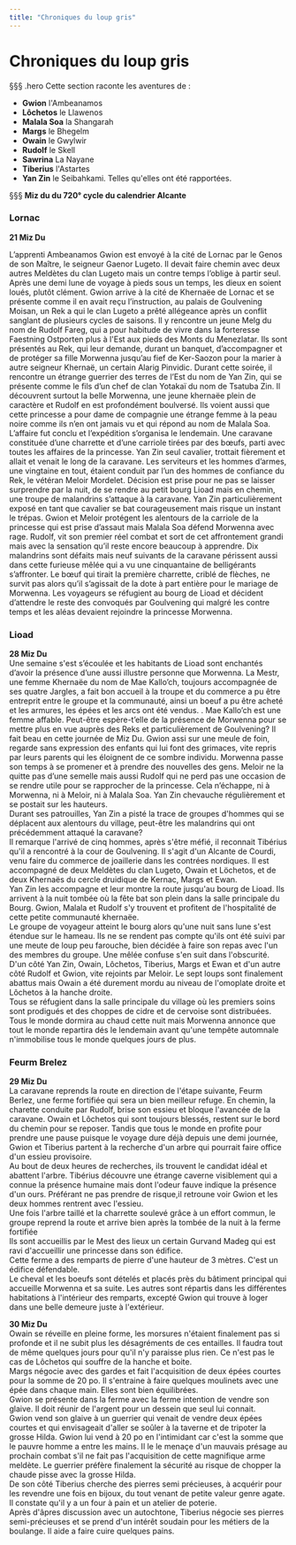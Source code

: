 ```yaml
---
title: "Chroniques du loup gris"
---
```

# Chroniques du loup gris

§§§ .hero
Cette section raconte les aventures de :
- **Gwion** l'Ambeanamos
- **Lôchetos** le Llawenos
- **Malala Soa** la Shangarah
- **Margs** le Bhegelm
- **Owain** le Gwylwir
- **Rudolf** le Skell
- **Sawrina** La Nayane
- **Tiberius** l'Astartes
- **Yan Zin** le Seibahkami.
Telles qu'elles ont été rapportées.

§§§
**Miz du du 720° cycle du calendrier Alcante**

### Lornac
**21 Miz Du**  

L’apprenti Ambeanamos Gwion est envoyé à la cité de Lornac par le Genos de son Maître, le seigneur Gaenor Lugeto. Il devait faire chemin avec deux autres Meldètes du clan Lugeto mais un contre temps l’oblige à partir seul. Après une demi lune de voyage à pieds sous un temps, les dieux en soient loués, plutôt clément. Gwion arrive à la cité de Khernaëe de Lornac et se présente comme il en avait reçu l’instruction, au palais de Goulvening Moisan, un Rek a qui le clan Lugeto a prêté allégeance après un conflit sanglant de plusieurs cycles de saisons. Il y rencontre un jeune Melg du nom de Rudolf Fareg, qui a pour habitude de vivre dans la forteresse Faestning Ostporten plus à l'Est aux pieds des Monts du Menezlatar.
Ils sont présentés au Rek, qui leur demande, durant un banquet, d’accompagner et de protéger sa fille Morwenna jusqu’au fief de Ker-Saozon pour la marier à autre seigneur Khernaë, un certain Alarig Pinvidic. Durant cette soirée, il rencontre un étrange guerrier des terres de l’Est du nom de Yan Zin, qui se présente comme le fils d’un chef de clan Yotakaï du nom de Tsatuba Zin. Il découvrent surtout la belle Morwenna, une jeune khernaëe plein de caractère et Rudolf en est profondément boulversé. Ils voient aussi que cette princesse a pour dame de compagnie une étrange femme à la peau noire comme ils n’en ont jamais vu et qui répond au nom de Malala Soa.  
L’affaire fut conclu et l’expédition s’organisa le lendemain. Une caravane constituée d’une charrette et d’une carriole tirées par des bœufs, parti avec toutes les affaires de la princesse. Yan Zin seul cavalier, trottait fièrement et allait et venait le long de la caravane. Les serviteurs et les hommes d’armes, une vingtaine en tout, étaient conduit par l’un des hommes de confiance du Rek, le vétéran Meloir Mordelet.
Décision est prise pour ne pas se laisser surprendre par la nuit, de se rendre au petit bourg Lioad mais en chemin, une troupe de malandrins s’attaque à la caravane. Yan Zin particulièrement exposé en tant que cavalier se bat courageusement mais risque un instant le trépas. Gwion et Meloir protégent les alentours de la carriole de la princesse qui est prise d’assaut mais Malala Soa défend Morwenna avec rage. Rudolf, vit son premier réel combat et sort de cet affrontement grandi mais avec la sensation qu’il reste encore beaucoup à apprendre. Dix malandrins sont défaits mais neuf suivants de la caravane périssent aussi dans cette furieuse mêlée qui a vu une cinquantaine de belligérants s’affronter. Le bœuf qui tirait la première charrette, criblé de flèches, ne survit pas alors qu’il s’agissait de la dote à part entière pour le mariage de Morwenna. Les voyageurs se réfugient au bourg de Lioad et décident d’attendre le reste des convoqués par Goulvening qui malgré les contre temps et les aléas devaient rejoindre la princesse Morwenna.  

### Lioad
**28 Miz Du**  
Une semaine s'est s’écoulée et les habitants de Lioad sont enchantés d’avoir la présence d’une aussi illustre personne que Morwenna. La Mestr, une femme Khernaëe du nom de Mae Kallo’ch, toujours accompagnée de ses quatre Jargles, a fait bon accueil à la troupe et du commerce a pu être entreprit entre le groupe et la communauté, ainsi un boeuf a pu être acheté et les armures, les épées et les arcs ont été vendus. . Mae Kallo’ch est une femme affable. Peut-être espère-t’elle de la présence de Morwenna pour se mettre plus en vue auprès des Reks et particulièrement de Goulvening? Il fait beau en cette journée de Miz Du. Gwion assi sur une meule de foin, regarde sans expression des enfants qui lui font des grimaces, vite repris par leurs parents qui les éloignent de ce sombre individu. Morwenna passe son temps à se promener et à prendre des nouvelles des gens. Meloir ne la quitte pas d’une semelle mais aussi Rudolf qui ne perd pas une occasion de se rendre utile pour se rapprocher de la princesse. Cela n’échappe, ni à Morwenna, ni à Meloir, ni à Malala Soa.
Yan Zin chevauche régulièrement et se postait sur les hauteurs.  
Durant ses patrouilles, Yan Zin a pisté la trace de groupes d'hommes qui se déplacent aux alentours du village, peut-être les malandrins qui ont précédemment attaqué la caravane?  
Il remarque l'arrivé de cinq hommes, après s'être méfié, il reconnait Tibérius qu'il a rencontré à la cour de Goulvening. Il s'agit d'un Alcante de Courdi, venu faire du commerce de joaillerie dans les contrées nordiques. Il est accompagné de deux Meldètes du clan Lugeto, Owain et Löchetos, et de deux Khernaës du cercle druidique de Kernac, Margs et Ewan.  
Yan Zin les accompagne et leur montre la route jusqu'au bourg de Lioad. Ils arrivent à la nuit tombée où la fête bat son plein dans la salle principale du Bourg. Gwion, Malala et Rudolf s'y trouvent et profitent de l'hospitalité de cette petite communauté khernaëe.  
Le groupe de voyageur atteint le bourg alors qu'une nuit sans lune s'est étendue sur le hameau. Ils ne se rendent pas compte qu'ils ont été suivi par une meute de loup peu farouche, bien décidée à faire son repas avec l'un des membres du groupe. Une mêlée confuse s'en suit dans l'obscurité. D'un côté Yan Zin, Owain, Lôchetos, Tiberius, Margs et Ewan et d'un autre côté Rudolf et Gwion, vite rejoints par Meloir. Le sept loups sont finalement abattus mais Owain a été durement mordu au niveau de l'omoplate droite et Lôchetos à la hanche droite.  
Tous se réfugient dans la salle principale du village où les premiers soins sont prodigués et des choppes de cidre et de cervoise sont distribuées. Tous le monde dormira au chaud cette nuit mais Morwenna annonce que tout le monde repartira dés le lendemain avant qu'une tempête automnale n'immobilise tous le monde quelques jours de plus.  

### Feurm Brelez
**29 Miz Du**  
La caravane reprends la route en direction de l'étape suivante, Feurm Berlez, une ferme fortifiée qui sera un bien meilleur refuge. En chemin, la charette conduite par Rudolf, brise son essieu et bloque l'avancée de la caravane. Owain et Lôchetos qui sont toujours blessés, restent sur le bord du chemin pour se reposer. Tandis que tous le monde en profite pour prendre une pause puisque le voyage dure déjà depuis une demi journée, Gwion et Tiberius partent à la recherche d'un arbre qui pourrait faire office d'un essieu provisoire.  
Au bout de deux heures de recherches, ils trouvent le candidat idéal et abattent l'arbre. Tibérius découvre une étrange caverne visiblement qui a connue la présence humaine mais dont l'odeur fauve indique la présence d'un ours. Préférant ne pas prendre de risque,il retroune voir Gwion et les deux hommes rentrent avec l'essieu.  
Une fois l'arbre taillé et la charrette soulevé grâce à un effort commun, le groupe reprend la route et arrive bien après la tombée de la nuit à la ferme fortifiée  
Ils sont accueillis par le Mest des lieux un certain Gurvand Madeg qui est ravi d'accueillir une princesse dans son édifice.  
Cette ferme a des remparts de pierre d'une hauteur de 3 mètres. C'est un édifice défendable.  
Le cheval et les boeufs sont dételés et placés près du bâtiment principal qui accueille Morwenna et sa suite. Les autres sont répartis dans les différentes habitations à l'intérieur des remparts, excepté Gwion qui trouve à loger dans une belle demeure juste à l'extérieur.  

**30 Miz Du**  
Owain se réveille en pleine forme, les morsures n'étaient finalement pas si profonde et il ne subit plus les désagréments de ces entailles. Il faudra tout de même quelques jours pour qu'il n'y paraisse plus rien. Ce n'est pas le cas de Lôchetos qui souffre de la hanche et boite.  
Margs négocie avec des gardes et fait l'acquisition de deux épées courtes pour la somme de 20 po. Il s'entraine à faire quelques moulinets avec une épée dans chaque main. Elles sont bien équilibrées.  
Gwion se présente dans la ferme avec la ferme intention de vendre son glaive. Il doit réunir de l'argent pour un dessein que seul lui connait.  
Gwion vend son glaive à un guerrier qui venait de vendre deux épées courtes et qui envisageait d'aller se soûler à la taverne et de tripoter la grosse Hilda. Gwion lui vend à 20 po en l'intimidant car c'est la somme que le pauvre homme a entre les mains. Il le le menaçe d'un mauvais présage au prochain combat s'il ne fait pas l'acquisition de cette magnifique arme meldète. Le guerrier préfère finalement la sécurité au risque de chopper la chaude pisse avec la grosse Hilda.  
De son côté Tiberius cherche des pierres semi précieuses,  à acquérir pour les revendre une fois en bijoux, du tout venant de petite valeur genre agate. Il constate qu'il y a un four à pain et un atelier  de poterie.  
Après d'âpres discussion avec un autochtone, Tiberius négocie ses pierres semi-précieuses et se prend d'un intérêt soudain pour les métiers de la boulange. Il aide a faire cuire quelques pains.  
